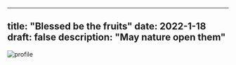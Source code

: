 
---
title: "Blessed be the fruits"
date: 2022-1-18
draft: false
description: "May nature open them"
---
![profile](/img/Strawberry.PNG)

